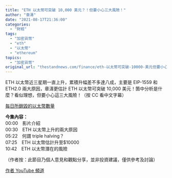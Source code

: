 ```yaml
---
title: "ETH 以太幣可突破 10,000 美元？！但要小心三大風險！"
author: "章濤"
date: "2021-08-17T21:36:00"
categories:
  - "財經"
tags:
  - "加密貨幣"
  - "eth"
  - "以太幣"
  - "ethereum"
topics:
  - "加密貨幣"
original_url: "thestandnews.com/finance/eth-以太幣可突破-10000-美元但要小心三大風險"
---
```

ETH 以太幣近三星期一直上升，累積升幅差不多達八成，主要是 EIP-1559 和 ETH2.0 兩大原因，章濤更估計 ETH 以太幣可突破 10,000 美元！箇中分析是什麼？看似理想，但要小心這三大風險！（按 CC 看中文字幕）

[每日所銷毀的以太幣數量](http://web.archive.org/web/20211229132448/https://ultrasound.money/)

**今集內容：**  
00:00　影片介紹  
00:30　ETH 以太幣上升的兩大原因  
05:22　何謂 triple halving？  
07:25　ETH 以太幣估計升至$10000  
10:42　ETH 以太幣潛在的風險

（作者按：此節目乃個人意見和觀點分享，並非投資建議，僅供參考及討論）

[作者 YouTube 頻道](http://web.archive.org/web/20211229132448/https://youtu.be/Eab4-BE_154)